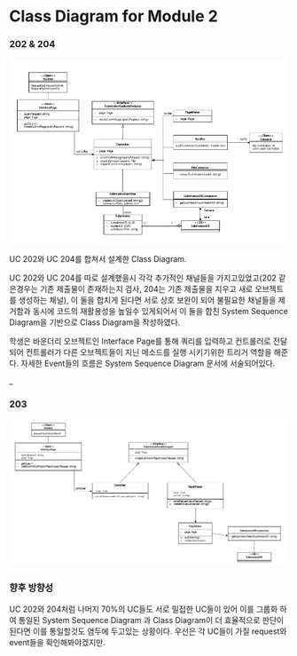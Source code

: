 # Class Diagram for Module 2

### 202 & 204
![classdiagram_UC202&204](img/Class%20Diagram%20202%26204%20제출물%20제출%26재제출.png)

UC 202와 UC 204를 합쳐서 설계한 Class Diagram.

UC 202와 UC 204를 따로 설계했을시 각각 추가적인 채널들을 가지고있었고(202 같은경우는 기존 제출물이 존재하는지 검사, 204는 기존 제출물을 지우고 새로 오브젝트를 생성하는 채널), 이 둘을 합치게 된다면 서로 상호 보완이 되어 불필요한 채널들을 제거함과 동시에 코드의 재활용성을 높일수 있게되어서 이 둘을 합친 System Sequence Diagram을 기반으로 Class Diagram을 작성하였다.

학생은 바운더리 오브젝트인 Interface Page를 통해 쿼리를 입력하고 컨트롤러로 전달되어 컨트롤러가 다른 오브젝트들이 지닌 메소드를 실행 시키기위한 트리거 역할을 해준다. 자세한 Event들의 흐름은 System Sequence Diagram 문서에 서술되어있다.


_



### 203 
![classdiagram_UC203](img/Class%20Diagram%20203%20제출물%20결과확인.png)



### 향후 방향성

UC 202와 204처럼 나머지 70%의 UC들도 서로 밀접한 UC들이 있어 이를 그룹화 하여 통일된 System Sequence Diagram 과 Class Diagram이 더 효율적으로 판단이 된다면 이를 통일할것도 염두에 두고있는 상황이다. 우선은 각 UC들이 가질 request와 event들을 확인해봐야겠지만.
